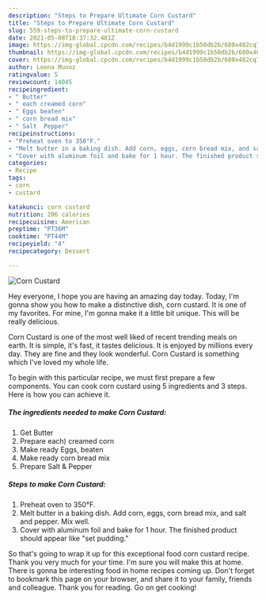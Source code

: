 ```yaml
---
description: "Steps to Prepare Ultimate Corn Custard"
title: "Steps to Prepare Ultimate Corn Custard"
slug: 559-steps-to-prepare-ultimate-corn-custard
date: 2021-05-08T18:37:32.481Z
image: https://img-global.cpcdn.com/recipes/b4d1999c1b50db2b/680x482cq70/corn-custard-recipe-main-photo.jpg
thumbnail: https://img-global.cpcdn.com/recipes/b4d1999c1b50db2b/680x482cq70/corn-custard-recipe-main-photo.jpg
cover: https://img-global.cpcdn.com/recipes/b4d1999c1b50db2b/680x482cq70/corn-custard-recipe-main-photo.jpg
author: Leona Munoz
ratingvalue: 5
reviewcount: 14045
recipeingredient:
- " Butter"
- " each creamed corn"
- " Eggs beaten"
- " corn bread mix"
- " Salt  Pepper"
recipeinstructions:
- "Preheat oven to 350°F."
- "Melt butter in a baking dish. Add corn, eggs, corn bread mix, and salt and pepper. Mix well."
- "Cover with aluminum foil and bake for 1 hour. The finished product should appear like &#34;set pudding.&#34;"
categories:
- Recipe
tags:
- corn
- custard

katakunci: corn custard 
nutrition: 206 calories
recipecuisine: American
preptime: "PT36M"
cooktime: "PT44M"
recipeyield: "4"
recipecategory: Dessert

---
```



![Corn Custard](https://img-global.cpcdn.com/recipes/b4d1999c1b50db2b/680x482cq70/corn-custard-recipe-main-photo.jpg)

Hey everyone, I hope you are having an amazing day today. Today, I'm gonna show you how to make a distinctive dish, corn custard. It is one of my favorites. For mine, I'm gonna make it a little bit unique. This will be really delicious.



Corn Custard is one of the most well liked of recent trending meals on earth. It is simple, it's fast, it tastes delicious. It is enjoyed by millions every day. They are fine and they look wonderful. Corn Custard is something which I've loved my whole life.


To begin with this particular recipe, we must first prepare a few components. You can cook corn custard using 5 ingredients and 3 steps. Here is how you can achieve it.

<!--inarticleads1-->

##### The ingredients needed to make Corn Custard:

1. Get  Butter
1. Prepare  each) creamed corn
1. Make ready  Eggs, beaten
1. Make ready  corn bread mix
1. Prepare  Salt &amp; Pepper




<!--inarticleads2-->

##### Steps to make Corn Custard:

1. Preheat oven to 350°F.
1. Melt butter in a baking dish. Add corn, eggs, corn bread mix, and salt and pepper. Mix well.
1. Cover with aluminum foil and bake for 1 hour. The finished product should appear like &#34;set pudding.&#34;




So that's going to wrap it up for this exceptional food corn custard recipe. Thank you very much for your time. I'm sure you will make this at home. There is gonna be interesting food in home recipes coming up. Don't forget to bookmark this page on your browser, and share it to your family, friends and colleague. Thank you for reading. Go on get cooking!
